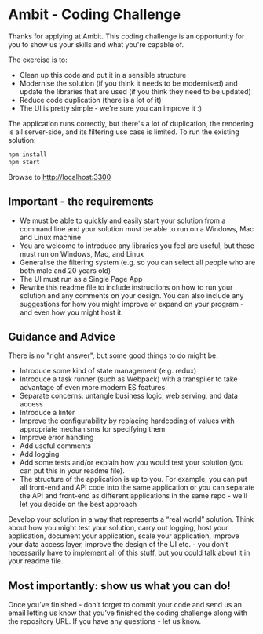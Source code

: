 # Ambit - Coding Challenge

Thanks for applying at Ambit. This coding challenge is an opportunity for you to show us your skills and what you're capable of.

The exercise is to:

- Clean up this code and put it in a sensible structure
- Modernise the solution (if you think it needs to be modernised) and update the libraries that are used (if you think they need to be updated)
- Reduce code duplication (there is a lot of it)
- The UI is pretty simple - we're sure you can improve it :)

The application runs correctly, but there's a lot of duplication, the rendering is all server-side, and its filtering use case is limited. To run the existing solution:

```bash
npm install
npm start
```

Browse to [http://localhost:3300](http://localhost:3300)

## Important - the requirements

- We must be able to quickly and easily start your solution from a command line and your solution must be able to run on a Windows, Mac and Linux machine
- You are welcome to introduce any libraries you feel are useful, but these must run on Windows, Mac, and Linux
- Generalise the filtering system (e.g. so you can select all people who are both male and 20 years old)
- The UI must run as a Single Page App
- Rewrite this readme file to include instructions on how to run your solution and any comments on your design. You can also include any suggestions for how you might improve or expand on your program - and even how you might host it.

## Guidance and Advice

There is no "right answer", but some good things to do might be:

- Introduce some kind of state management (e.g. redux)
- Introduce a task runner (such as Webpack) with a transpiler to take advantage of even more modern ES features
- Separate concerns: untangle business logic, web serving, and data access
- Introduce a linter
- Improve the configurability by replacing hardcoding of values with appropriate mechanisms for specifying them
- Improve error handling
- Add useful comments
- Add logging
- Add some tests and/or explain how you would test your solution (you can put this in your readme file).
- The structure of the application is up to you. For example, you can put all front-end and API code into the same application or you can separate the API and front-end as different applications in the same repo - we’ll let you decide on the best approach

Develop your solution in a way that represents a “real world” solution. Think about how you might test your solution, carry out logging, host your application, document your application, scale your application, improve your data access layer, improve the design of the UI etc. - you don’t necessarily have to implement all of this stuff, but you could talk about it in your readme file.

## Most importantly: show us what you can do&#33;

Once you’ve finished - don’t forget to commit your code and send us an email letting us know that you’ve finished the coding challenge along with the repository URL. If you have any questions - let us know.
